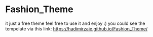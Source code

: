 # Fashion_Theme
it just a free theme
 feel free to use it and enjoy :)
 you could see the tempelate via this link:
https://hadimirzaie.github.io/Fashion_Theme/
